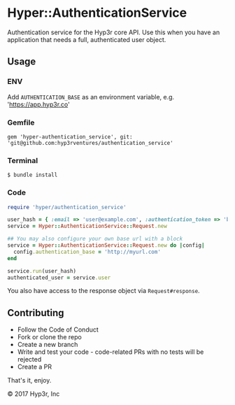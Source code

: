 # Hyper::AuthenticationService
Authentication service for the Hyp3r core API. 
Use this when you have an application that needs a full, authenticated user object.

## Usage

### ENV
Add `AUTHENTICATION_BASE` as an environment variable, e.g. 'https://app.hyp3r.co'

### Gemfile
`gem 'hyper-authentication_service', git: 'git@github.com:hyp3rventures/authentication_service'`

### Terminal
`$ bundle install`

### Code
```ruby
require 'hyper/authentication_service'

user_hash = { :email => 'user@example.com', :authentication_token => 'bzzz' }
service = Hyper::AuthenticationService::Request.new

## You may also configure your own base url with a block
service = Hyper::AuthenticationService::Request.new do |config|
  config.authentication_base = 'http://myurl.com'
end

service.run(user_hash)
authenticated_user = service.user
```

You also have access to the response object via `Request#response`.

## Contributing

* Follow the Code of Conduct
* Fork or clone the repo
* Create a new branch
* Write and test your code - code-related PRs with no tests will be rejected
* Create a PR

That's it, enjoy.

© 2017 Hyp3r, Inc
